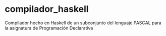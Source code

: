 # compilador_haskell
Compilador hecho en Haskell de un subconjunto del lenguaje PASCAL para la asignatura de Programación Declarativa
